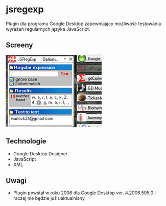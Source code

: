 jsregexp
========

Plugin dla programu Google Desktop zapewniający możliwość testowania wyrażeń regularnych języka JavaScript.

Screeny
-------
![alt text](doc/screenshot.png "screenshot")

Technologie
-----------
* Google Desktop Designer
* JavaScript
* XML

Uwagi
-----
- Plugin powstał w roku 2006 dla Google Desktop ver. 4.2006.505.0 i raczej nie będzie już uaktualniany.
